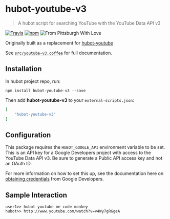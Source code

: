 # hubot-youtube-v3
> A hubot script for searching YouTube with the YouTube Data API v3

[![Travis](https://img.shields.io/travis/sprngr/hubot-youtube-v3.svg)](https://travis-ci.org/sprngr/hubot-youtube-v3)
[![npm](https://img.shields.io/npm/v/hubot-youtube-v3.svg)](https://www.npmjs.com/package/hubot-youtube-v3)
![From Pittsburgh With Love](https://img.shields.io/badge/from%20pittsburgh%20with-%E2%9D%A4-yellow.svg)

Originally built as a replacement for [hubot-youtube][hubot-youtube]

See [`src/youtube-v3.coffee`](src/youtube-v3.coffee) for full documentation.

## Installation

In hubot project repo, run:

`npm install hubot-youtube-v3 --save`

Then add **hubot-youtube-v3** to your `external-scripts.json`:

```json
[
    "hubot-youtube-v3"
]
```

## Configuration

This package requires the `HUBOT_GOOGLE_API` environment variable to be set. This is an API key for a Google Developers project with access to the YouTube Data API v3. Be sure to generate a Public API access key and not an OAuth ID.

For more information on how to set this up, see the documentation here on [obtaining credentials][google-developer] from Google Developers.

## Sample Interaction

```
user1>> hubot youtube me code monkey
hubot>> http://www.youtube.com/watch?v=v4Wy7gRGgeA
```

[hubot-youtube]:https://github.com/hubot-scripts/hubot-youtube
[google-developer]: https://developers.google.com/youtube/registering_an_application
